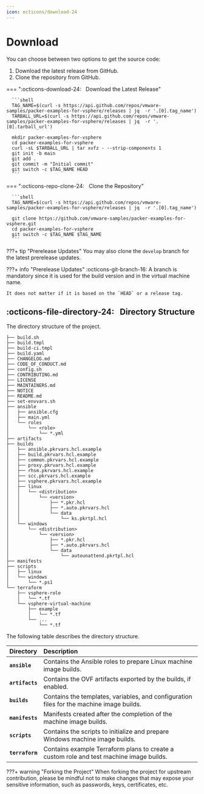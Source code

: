 ```yaml
---
icon: octicons/download-24
---
```


# Download

You can choose between two options to get the source code:

1. Download the latest release from GitHub.
2. Clone the repository from GitHub.

=== ":octicons-download-24: &nbsp; Download the Latest Release"

      ```shell
      TAG_NAME=$(curl -s https://api.github.com/repos/vmware-samples/packer-examples-for-vsphere/releases | jq  -r '.[0].tag_name')
      TARBALL_URL=$(curl -s https://api.github.com/repos/vmware-samples/packer-examples-for-vsphere/releases | jq  -r '.[0].tarball_url')

      mkdir packer-examples-for-vsphere
      cd packer-examples-for-vsphere
      curl -sL $TARBALL_URL | tar xvfz - --strip-components 1
      git init -b main
      git add .
      git commit -m "Initial commit"
      git switch -c $TAG_NAME HEAD
      ```

=== ":octicons-repo-clone-24: &nbsp; Clone the Repository"

      ```shell
      TAG_NAME=$(curl -s https://api.github.com/repos/vmware-samples/packer-examples-for-vsphere/releases | jq  -r '.[0].tag_name')

      git clone https://github.com/vmware-samples/packer-examples-for-vsphere.git
      cd packer-examples-for-vsphere
      git switch -c $TAG_NAME $TAG_NAME
      ```

???+ tip "Prerelease Updates"
      You may also clone the `develop` branch for the latest prerelease updates.

???+ info "Prerelease Updates"
    :octicons-git-branch-16: A branch is mandatory since it is used for the build version and in the virtual machine name.

    It does not matter if it is based on the `HEAD` or a release tag.

## :octicons-file-directory-24: &nbsp; Directory Structure

The directory structure of the project.

```shell
├── build.sh
├── build.tmpl
├── build-ci.tmpl
├── build.yaml
├── CHANGELOG.md
├── CODE_OF_CONDUCT.md
├── config.sh
├── CONTRIBUTING.md
├── LICENSE
├── MAINTAINERS.md
├── NOTICE
├── README.md
├── set-envvars.sh
├── ansible
│   ├── ansible.cfg
│   ├── main.yml
│   └── roles
│       └── <role>
│           └── *.yml
├── artifacts
├── builds
│   ├── ansible.pkrvars.hcl.example
│   ├── build.pkrvars.hcl.example
│   ├── common.pkrvars.hcl.example
│   ├── proxy.pkrvars.hcl.example
│   ├── rhsm.pkrvars.hcl.example
│   ├── scc.pkrvars.hcl.example
│   ├── vsphere.pkrvars.hcl.example
│   ├── linux
│   │   └── <distribution>
│   │       └── <version>
│   │           ├── *.pkr.hcl
│   │           ├── *.auto.pkrvars.hcl
│   │           └── data
│   │               └── ks.pkrtpl.hcl
│   └── windows
│       └── <distribution>
│           └── <version>
│               ├── *.pkr.hcl
│               ├── *.auto.pkrvars.hcl
│               └── data
│                   └── autounattend.pkrtpl.hcl
├── manifests
├── scripts
│   ├── linux
│   └── windows
│       └── *.ps1
└── terraform
    ├── vsphere-role
    │   └── *.tf
    └── vsphere-virtual-machine
        ├── example
        │   └── *.tf
        └── ...
            └── *.tf
```

The following table describes the directory structure.

| Directory       | Description                                                                              |
| :---            | :---                                                                                     |
| **`ansible`**   | Contains the Ansible roles to prepare Linux machine image builds.                        |
| **`artifacts`** | Contains the OVF artifacts exported by the builds, if enabled.                           |
| **`builds`**    | Contains the templates, variables, and configuration files for the machine image builds. |
| **`manifests`** | Manifests created after the completion of the machine image builds.                      |
| **`scripts`**   | Contains the scripts to initialize and prepare Windows machine image builds.             |
| **`terraform`** | Contains example Terraform plans to create a custom role and test machine image builds.  |

???+ warning "Forking the Project"
    When forking the project for upstream contribution, please be mindful not to make changes that may expose your sensitive information, such as passwords, keys, certificates, etc.
